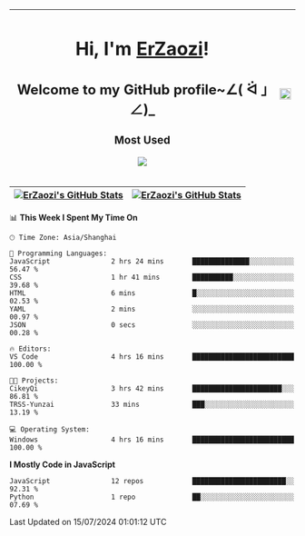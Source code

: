 |<h1>Hi, I'm <a href="https://github.com/erzaozi">ErZaozi</a>! </h1><h2>Welcome to my GitHub profile~∠( ᐛ 」∠)_</h2><p><h3>Most Used</h3><img src="https://skillicons.dev/icons?i=github,vscode,visualstudio,ubuntu,postman,pycharm,webstorm,git,docker"></p>|<img decoding="async" align=center src="https://cdn.jsdelivr.net/gh/erzaozi/erzaozi/image.gif" width="100%">|
| ----- | ----- |

| <a href="https://github.com/erzaozi"><img align="center" src="https://github-readme-stats.vercel.app/api/top-langs/?username=erzaozi&title_color=44cef6&text_color=4b5cc4&icon_color=2bbc8a&bg_color=white&langs_count=4&hide_border=true" alt="ErZaozi's GitHub Stats" /></a> | <a href="https://github.com/erzaozi"><img align="center" src="https://github-readme-stats.vercel.app/api?username=erzaozi&show_icons=true&line_height=27&count_private=true&title_color=44cef6&text_color=4b5cc4&icon_color=2bbc8a&bg_color=white&hide_border=true" alt="ErZaozi's GitHub Stats" /></a> |
| ----- | ----- |
<!--START_SECTION:waka-->
📊 **This Week I Spent My Time On** 

```text
🕑︎ Time Zone: Asia/Shanghai

💬 Programming Languages: 
JavaScript               2 hrs 24 mins       ██████████████░░░░░░░░░░░   56.47 % 
CSS                      1 hr 41 mins        ██████████░░░░░░░░░░░░░░░   39.68 % 
HTML                     6 mins              █░░░░░░░░░░░░░░░░░░░░░░░░   02.53 % 
YAML                     2 mins              ░░░░░░░░░░░░░░░░░░░░░░░░░   00.97 % 
JSON                     0 secs              ░░░░░░░░░░░░░░░░░░░░░░░░░   00.28 % 

🔥 Editors: 
VS Code                  4 hrs 16 mins       █████████████████████████   100.00 % 

🐱‍💻 Projects: 
CikeyQi                  3 hrs 42 mins       ██████████████████████░░░   86.81 % 
TRSS-Yunzai              33 mins             ███░░░░░░░░░░░░░░░░░░░░░░   13.19 % 

💻 Operating System: 
Windows                  4 hrs 16 mins       █████████████████████████   100.00 % 
```

**I Mostly Code in JavaScript** 

```text
JavaScript               12 repos            ███████████████████████░░   92.31 % 
Python                   1 repo              ██░░░░░░░░░░░░░░░░░░░░░░░   07.69 % 
```




 Last Updated on 15/07/2024 01:01:12 UTC
<!--END_SECTION:waka-->
